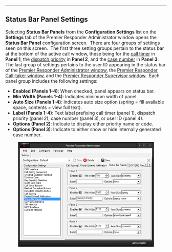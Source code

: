   -------------------------------
  **Status Bar Panel Settings**
  -------------------------------

Selecting **Status Bar Panels** from the **Configuration Settings** list
on the **Settings** tab of the Premier Responder Administrator window
opens the **Status Bar Panel** configuration screen.  There are four
groups of settings seen on this screen.  The first three setting groups
pertain to the status bar at the bottom of the active call window, these
being for the [call timer](<All Caller Questions.md>) in **Panel 1**,
the [dispatch priority](<Priorities.md>) in **Panel 2**, and the [case
number](<All Caller Questions.md>) in **Panel 3**.  The last group of
settings pertains to the user ID appearing in the status bar of the
[Premier Responder Administrator
window](<911Adviser Administrator.md>), the [Premier Responder
Call-taker window](<911Adviser Call-Taker.md>), and the [Premier
Responder Supervisor window](<911Adviser Supervisor.md>).  Each panel
group includes the following settings:

-   **Enabled (Panels 1-4)**: When checked, panel appears on status bar.
-   **Min Width (Panels 1-4)**: Indicates minimum width of panel.
-   **Auto Size (Panels 1-4)**: Indicates auto size option (spring =
    fill available space, contents = view full text).
-   **Label (Panels 1-4)**: Text label prefixing call timer (panel 1),
    dispatch priority (panel 2), case number (panel 3), or user ID
    (panel 4).
-   **Options (Panel 2)**: Indicate to display either priority name or
    code.
-   **Options (Panel 3)**: Indicate to either show or hide internally
    generated case number.

<figure><img src=".gitbook/assets/Status Bar Panel Settings_files/image001.png" alt=""><figcaption></figcaption></figure> 
